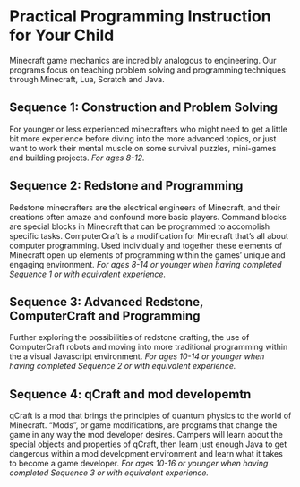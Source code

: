 # Practical Programming Instruction for Your Child

Minecraft game mechanics are incredibly analogous to engineering. Our programs focus on teaching problem solving and programming techniques through Minecraft, Lua, Scratch and Java.

## Sequence 1: Construction and Problem Solving

For younger or less experienced minecrafters who might need to get a little bit more experience before diving into the more advanced topics, or just want to work their mental muscle on some survival puzzles, mini-games and building projects. _For ages 8-12._

## Sequence 2: Redstone and Programming

Redstone minecrafters are the electrical engineers of Minecraft, and their creations often amaze and confound more basic players. Command blocks are special blocks in Minecraft that can be programmed to accomplish specific tasks. ComputerCraft is a modification for Minecraft that’s all about computer programming. Used individually and together these elements of Minecraft open up elements of programming within the games’ unique and engaging environment. _For ages 8-14 or younger when having completed Sequence 1 or with equivalent experience._

## Sequence 3: Advanced Redstone, ComputerCraft and Programming
               
Further exploring the possibilities of redstone crafting, the use of ComputerCraft robots and moving into more traditional programming within the a visual Javascript environment. _For ages 10-14 or younger when having completed Sequence 2 or with equivalent experience._

## Sequence 4: qCraft and mod developemtn

qCraft is a mod that brings the principles of quantum physics to the world of Minecraft. “Mods”, or game modifications, are programs that change the game in any way the mod developer desires. Campers will learn about the special objects and properties of qCraft, then learn just enough Java to get dangerous within a mod development environment and learn what it takes to become a game developer. _For ages 10-16 or younger when having completed Sequence 3 or with equivalent experience._
